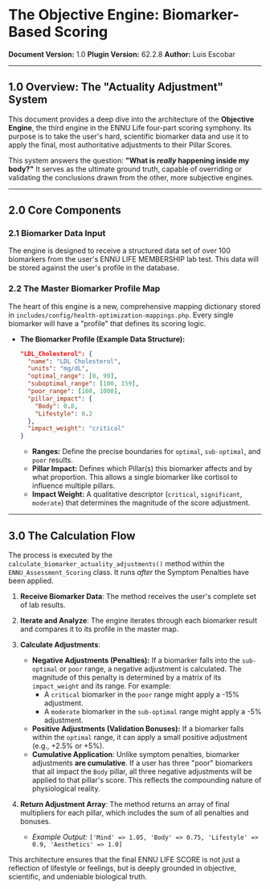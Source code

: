 # The Objective Engine: Biomarker-Based Scoring

**Document Version:** 1.0
**Plugin Version:** 62.2.8
**Author:** Luis Escobar

---

## 1.0 Overview: The "Actuality Adjustment" System

This document provides a deep dive into the architecture of the **Objective Engine**, the third engine in the ENNU Life four-part scoring symphony. Its purpose is to take the user's hard, scientific biomarker data and use it to apply the final, most authoritative adjustments to their Pillar Scores.

This system answers the question: **"What is *really* happening inside my body?"** It serves as the ultimate ground truth, capable of overriding or validating the conclusions drawn from the other, more subjective engines.

---

## 2.0 Core Components

### 2.1 Biomarker Data Input

The engine is designed to receive a structured data set of over 100 biomarkers from the user's ENNU LIFE MEMBERSHIP lab test. This data will be stored against the user's profile in the database.

### 2.2 The Master Biomarker Profile Map

The heart of this engine is a new, comprehensive mapping dictionary stored in `includes/config/health-optimization-mappings.php`. Every single biomarker will have a "profile" that defines its scoring logic.

*   **The Biomarker Profile (Example Data Structure):**
    ```json
    "LDL_Cholesterol": {
      "name": "LDL Cholesterol",
      "units": "mg/dL",
      "optimal_range": [0, 99],
      "suboptimal_range": [100, 159],
      "poor_range": [160, 1000],
      "pillar_impact": {
        "Body": 0.8,
        "Lifestyle": 0.2
      },
      "impact_weight": "critical"
    }
    ```
    *   **Ranges:** Define the precise boundaries for `optimal`, `sub-optimal`, and `poor` results.
    *   **Pillar Impact:** Defines which Pillar(s) this biomarker affects and by what proportion. This allows a single biomarker like cortisol to influence multiple pillars.
    *   **Impact Weight:** A qualitative descriptor (`critical`, `significant`, `moderate`) that determines the magnitude of the score adjustment.

---

## 3.0 The Calculation Flow

The process is executed by the `calculate_biomarker_actuality_adjustments()` method within the `ENNU_Assessment_Scoring` class. It runs *after* the Symptom Penalties have been applied.

1.  **Receive Biomarker Data**: The method receives the user's complete set of lab results.

2.  **Iterate and Analyze**: The engine iterates through each biomarker result and compares it to its profile in the master map.

3.  **Calculate Adjustments**:
    *   **Negative Adjustments (Penalties):** If a biomarker falls into the `sub-optimal` or `poor` range, a negative adjustment is calculated. The magnitude of this penalty is determined by a matrix of its `impact_weight` and its range. For example:
        *   A `critical` biomarker in the `poor` range might apply a -15% adjustment.
        *   A `moderate` biomarker in the `sub-optimal` range might apply a -5% adjustment.
    *   **Positive Adjustments (Validation Bonuses):** If a biomarker falls within the `optimal` range, it can apply a small positive adjustment (e.g., +2.5% or +5%).
    *   **Cumulative Application**: Unlike symptom penalties, biomarker adjustments **are cumulative**. If a user has three "poor" biomarkers that all impact the `Body` pillar, all three negative adjustments will be applied to that pillar's score. This reflects the compounding nature of physiological reality.

4.  **Return Adjustment Array**: The method returns an array of final multipliers for each pillar, which includes the sum of all penalties and bonuses.
    *   *Example Output:* `['Mind' => 1.05, 'Body' => 0.75, 'Lifestyle' => 0.9, 'Aesthetics' => 1.0]`

This architecture ensures that the final ENNU LIFE SCORE is not just a reflection of lifestyle or feelings, but is deeply grounded in objective, scientific, and undeniable biological truth. 